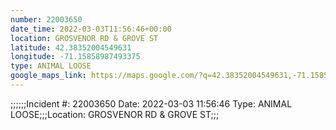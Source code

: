 ```yaml
---
number: 22003650
date_time: 2022-03-03T11:56:46+00:00
location: GROSVENOR RD & GROVE ST
latitude: 42.38352004549631
longitude: -71.15858987493375
type: ANIMAL LOOSE
google_maps_link: https://maps.google.com/?q=42.38352004549631,-71.15858987493375
---
```


;;;;;;Incident #: 22003650  Date: 2022-03-03 11:56:46   Type: ANIMAL LOOSE;;;Location: GROSVENOR RD & GROVE ST;;;
